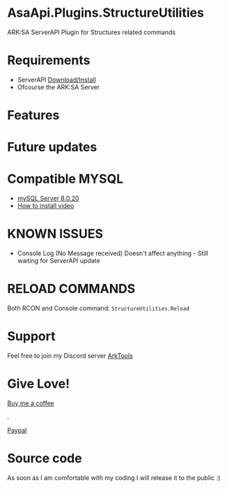 # AsaApi.Plugins.StructureUtilities
ARK:SA ServerAPI Plugin for Structures related commands

# Requirements
- ServerAPI [Download/Install](https://github.com/ArkServerApi/AsaApi/releases)
- Ofcourse the ARK:SA Server

# Features

# Future updates


# Compatible MYSQL
- [mySQL Server 8.0.20](https://downloads.mysql.com/archives/get/p/25/file/mysql-installer-community-8.0.20.0.msi)
- [How to install video](https://www.youtube.com/watch?v=a4SvklUWmRs)

# KNOWN ISSUES
- Console Log (No Message received)  Doesn't affect anything - Still waiting for ServerAPI update 

# RELOAD COMMANDS​
Both RCON and Console command: `StructureUtilities.Reload`


# Support
Feel free to join my Discord server [ArkTools](https://discord.gg/q8rPGprjEJ)

# Give Love!
[Buy me a coffee](https://www.buymeacoffee.com/ohmcodes)




.

[Paypal](https://www.paypal.com/donate/?business=8389QZ23QRDPE&no_recurring=0&item_name=Game+Server%2FTools+Community+Donations&currency_code=CAD)

# Source code
As soon as I am comfortable with my coding I will release it to the public :)
